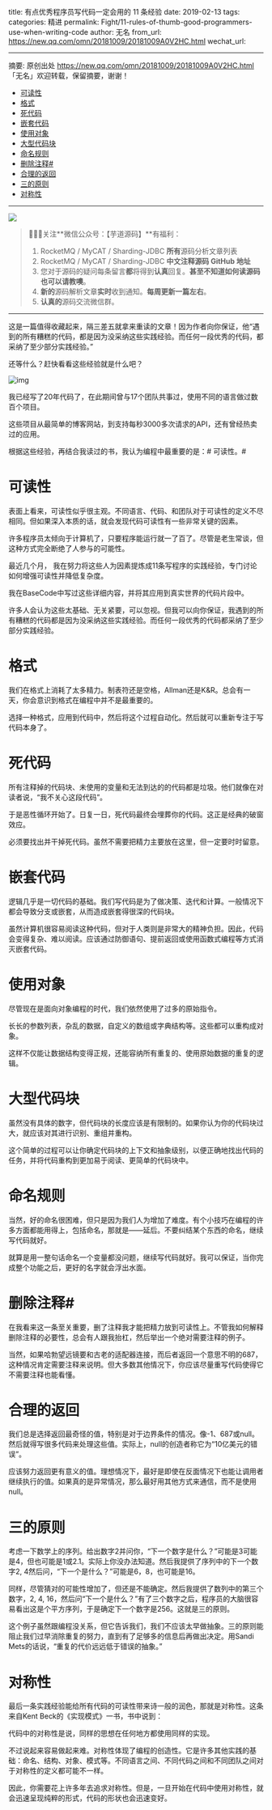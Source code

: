 title: 有点优秀程序员写代码一定会用的 11 条经验
date: 2019-02-13
tags:
categories: 精进
permalink: Fight/11-rules-of-thumb-good-programmers-use-when-writing-code
author: 无名
from_url: https://new.qq.com/omn/20181009/20181009A0V2HC.html
wechat_url:

-------

摘要: 原创出处 https://new.qq.com/omn/20181009/20181009A0V2HC.html 「无名」欢迎转载，保留摘要，谢谢！

- [可读性](http://www.iocoder.cn/Fight/11-rules-of-thumb-good-programmers-use-when-writing-code/)
- [格式](http://www.iocoder.cn/Fight/11-rules-of-thumb-good-programmers-use-when-writing-code/)
- [死代码](http://www.iocoder.cn/Fight/11-rules-of-thumb-good-programmers-use-when-writing-code/)
- [嵌套代码](http://www.iocoder.cn/Fight/11-rules-of-thumb-good-programmers-use-when-writing-code/)
- [使用对象](http://www.iocoder.cn/Fight/11-rules-of-thumb-good-programmers-use-when-writing-code/)
- [大型代码块](http://www.iocoder.cn/Fight/11-rules-of-thumb-good-programmers-use-when-writing-code/)
- [命名规则](http://www.iocoder.cn/Fight/11-rules-of-thumb-good-programmers-use-when-writing-code/)
- [删除注释#](http://www.iocoder.cn/Fight/11-rules-of-thumb-good-programmers-use-when-writing-code/)
- [合理的返回](http://www.iocoder.cn/Fight/11-rules-of-thumb-good-programmers-use-when-writing-code/)
- [三的原则](http://www.iocoder.cn/Fight/11-rules-of-thumb-good-programmers-use-when-writing-code/)
- [对称性](http://www.iocoder.cn/Fight/11-rules-of-thumb-good-programmers-use-when-writing-code/)

-------

![](http://www.iocoder.cn/images/common/wechat_mp_2017_07_31.jpg)

> 🙂🙂🙂关注**微信公众号：【芋道源码】**有福利：
> 1. RocketMQ / MyCAT / Sharding-JDBC **所有**源码分析文章列表
> 2. RocketMQ / MyCAT / Sharding-JDBC **中文注释源码 GitHub 地址**
> 3. 您对于源码的疑问每条留言**都**将得到**认真**回复。**甚至不知道如何读源码也可以请教噢**。
> 4. **新的**源码解析文章**实时**收到通知。**每周更新一篇左右**。
> 5. **认真的**源码交流微信群。

-------

这是一篇值得收藏起来，隔三差五就拿来重读的文章！因为作者向你保证，他“遇到的所有糟糕的代码，都是因为没采纳这些实践经验。而任何一段优秀的代码，都采纳了至少部分实践经验。”

还等什么？赶快看看这些经验就是什么吧？

![img](http://static.iocoder.cn/ac4dff95a5dcc3639dd70082b5ce2729)

我已经写了20年代码了，在此期间曾与17个团队共事过，使用不同的语言做过数百个项目。

这些项目从最简单的博客网站，到支持每秒3000多次请求的API，还有曾经热卖过的应用。

根据这些经验，再结合我读过的书，我认为编程中最重要的是：# 可读性。#

# 可读性

表面上看来，可读性似乎很主观。不同语言、代码、和团队对于可读性的定义不尽相同。但如果深入本质的话，就会发现代码可读性有一些非常关键的因素。

许多程序员太倾向于计算机了，只要程序能运行就一了百了。尽管是老生常谈，但这种方式完全断绝了人参与的可能性。

最近几个月， 我在努力将这些人为因素提炼成11条写程序的实践经验，专门讨论如何增强可读性并降低复杂度。

我在BaseCode中写过这些详细内容，并将其应用到真实世界的代码片段中。

许多人会认为这些太基础、无关紧要，可以忽视。但我可以向你保证，我遇到的所有糟糕的代码都是因为没采纳这些实践经验。而任何一段优秀的代码都采纳了至少部分实践经验。

# 格式

我们在格式上消耗了太多精力。制表符还是空格，Allman还是K&R。总会有一天，你会意识到格式在编程中并不是最重要的。

选择一种格式，应用到代码中，然后将这个过程自动化。然后就可以重新专注于写代码本身了。

# 死代码

所有注释掉的代码块、未使用的变量和无法到达的的代码都是垃圾。他们就像在对读者说，“我不关心这段代码”。

于是恶性循环开始了。日复一日，死代码最终会埋葬你的代码。这正是经典的破窗效应。

必须要找出并干掉死代码。虽然不需要把精力主要放在这里，但一定要时时留意。

# 嵌套代码

逻辑几乎是一切代码的基础。我们写代码是为了做决策、迭代和计算。一般情况下都会导致分支或嵌套，从而造成嵌套得很深的代码块。

虽然计算机很容易阅读这种代码，但对于人类则是非常大的精神负担。因此，代码会变得复杂、难以阅读。应该通过防御语句、提前返回或使用函数式编程等方式消灭嵌套代码。

# 使用对象

尽管现在是面向对象编程的时代，我们依然使用了过多的原始指令。

长长的参数列表，杂乱的数据，自定义的数组或字典结构等。这些都可以重构成对象。

这样不仅能让数据结构变得正规，还能容纳所有重复的、使用原始数据的重复的逻辑。

# 大型代码块

虽然没有具体的数字，但代码块的长度应该是有限制的。如果你认为你的代码块过大，就应该对其进行识别、重组并重构。

这个简单的过程可以让你确定代码块的上下文和抽象级别，以便正确地找出代码的任务，并将代码重构到更加易于阅读、更简单的代码块中。

# 命名规则

当然，好的命名很困难，但只是因为我们人为增加了难度。有个小技巧在编程的许多方面都能用得上，包括命名，那就是——延后。不要纠结某个东西的命名，继续写代码就好。

就算是用一整句话命名一个变量都没问题，继续写代码就好。我可以保证，当你完成整个功能之后，更好的名字就会浮出水面。

# 删除注释#

在我看来这一条至关重要，删了注释我才能把精力放到可读性上。不管我如何解释删除注释的必要性，总会有人跟我抬杠，然后举出一个绝对需要注释的例子。

当然，如果哈勃望远镜要和古老的适配器连接，而后者返回一个意思不明的687，这种情况肯定需要注释来说明。但大多数其他情况下，你应该尽量重写代码使得它不需要注释也能看懂。

# 合理的返回

我们总是选择返回最奇怪的值，特别是对于边界条件的情况。像-1、687或null。然后就得写很多代码来处理这些值。实际上，null的创造者称它为“10亿美元的错误”。

应该努力返回更有意义的值。理想情况下，最好是即使在反面情况下也能让调用者继续执行的值。如果真的是异常情况，那么最好用其他方式来通信，而不是使用null。

# 三的原则

考虑一下数学上的序列。给出数字2并问你，“下一个数字是什么？”可能是3可能是4，但也可能是1或2.1。实际上你没办法知道。然后我提供了序列中的下一个数字2, 4然后问，“下一个是什么？”可能是6，8，也可能是16。

同样，尽管猜对的可能性增加了，但还是不能确定。然后我提供了数列中的第三个数字，2, 4, 16，然后问“下一个是什么？”有了三个数字之后，程序员的大脑很容易看出这是个平方序列，于是确定下一个数字是256。这就是三的原则。

这个例子虽然跟编程没关系，但它告诉我们，我们不应该太早做抽象。三的原则能阻止我们过早消除重复的努力，直到有了足够多的信息后再做出决定。用Sandi Mets的话说，“重复的代价远远低于错误的抽象。”

# 对称性

最后一条实践经验能给所有代码的可读性带来诗一般的润色，那就是对称性。这条来自Kent Beck的《实现模式》一书，书中说到：

代码中的对称性是说，同样的思想在任何地方都使用同样的实现。

不过说起来容易做起来难。对称性体现了编程的创造性。它是许多其他实践的基础：命名、结构、对象、模式等。不同语言之间、不同代码之间和不同团队之间对于对称性的定义都可能不一样。

因此，你需要花上许多年去追求对称性。但是，一旦开始在代码中使用对称性，就会迅速呈现纯粹的形式，代码的形状也会迅速变好。
